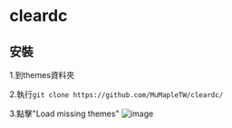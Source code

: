 # cleardc

## 安裝
1.到themes資料夾

2.執行`git clone https://github.com/MuMapleTW/cleardc/`

3.點擊"Load missing themes"
![image](https://user-images.githubusercontent.com/96234201/166904310-6433ba18-5ad0-4a36-b5dc-9fb2c63f2c05.png)
